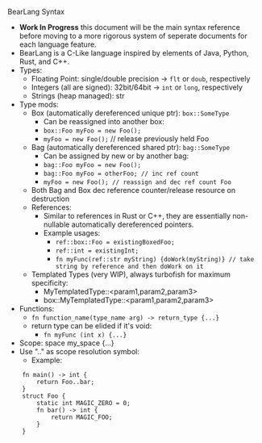 BearLang Syntax 
- **Work In Progress** this document will be the main syntax reference before moving to a more rigorous system of seperate documents for each language feature.
- BearLang is a C-Like language inspired by elements of Java, Python, Rust, and C++.
- Types:
    - Floating Point: single/double precision -> `flt` or `doub`, respectively 
    - Integers (all are signed): 32bit/64bit -> `int` or `long`, respectively 
    - Strings (heap managed): str 
- Type mods:
    - Box (automatically dereferenced unique ptr): `box::SomeType`
        - Can be reassigned into another box:
        - `box::Foo myFoo = new Foo();`
        - `myFoo = new Foo();` // release previously held Foo
    - Bag (automatically dereferenced shared ptr): `bag::SomeType`
        - Can be assigned by new or by another bag:
        - `bag::Foo myFoo = new Foo();`
        - `bag::Foo myFoo = otherFoo; // inc ref count`
        - `myFoo = new Foo(); // reassign and dec ref count Foo`
    - Both Bag and Box dec reference counter/release resource on destruction
    - References:
        - Similar to references in Rust or C++, they are essentially non-nullable automatically dereferenced pointers. 
        - Example usages: 
            - `ref::box::Foo = existingBoxedFoo;`
            - `ref::int = existingInt;`
            - `fn myFunc(ref::str myString) {doWork(myString)} // take string by reference and then doWork on it`
    - Templated Types (very WIP), always turbofish for maximum specificity:
        - MyTemplatedType::<param1,param2,param3>
        - box::MyTemplatedType::<param1,param2,param3>
- Functions: 
    - `fn function_name(type_name arg) -> return_type {...}`
    - return type can be elided if it's void:
        - `fn myFunc (int x) {...}`
- Scope:
    space my_space {...}
- Use ".." as scope resolution symbol:
    - Example:
```
    fn main() -> int {
        return Foo..bar;
    }
    struct Foo {
        static int MAGIC_ZERO = 0; 
        fn bar() -> int {
            return MAGIC_FOO;
        }
    }
```
